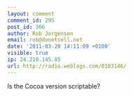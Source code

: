 ```yaml
---
layout: comment
comment_id: 295
post_id: 366
author: Rob Jorgensen
email: rob@donotsell.net
date: '2011-03-20 14:11:09 +0100'
visible: true
ip: 24.210.145.85
url: http://radio.weblogs.com/0103146/
---
```

Is the Cocoa version scriptable?
